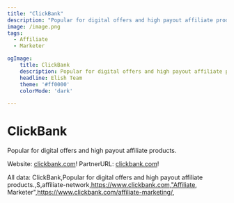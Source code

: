 ```yaml
---
title: "ClickBank"
description: "Popular for digital offers and high payout affiliate products."
image: /image.png
tags: 
  - Affiliate
  - Marketer

ogImage:
    title: ClickBank
    description: Popular for digital offers and high payout affiliate products.
    headline: Elish Team
    theme: '#ff0000'
    colorMode: 'dark'

---
```


# ClickBank

Popular for digital offers and high payout affiliate products.

Website: [clickbank.com](https://www.clickbank.com)!
PartnerURL: [clickbank.com](https://www.clickbank.com/affiliate-marketing/)!

All data:
ClickBank,Popular for digital offers and high payout affiliate products.,S,affiliate-network,https://www.clickbank.com,"Affiliate, Marketer",https://www.clickbank.com/affiliate-marketing/,